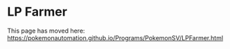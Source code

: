 # LP Farmer

This page has moved here: https://pokemonautomation.github.io/Programs/PokemonSV/LPFarmer.html

